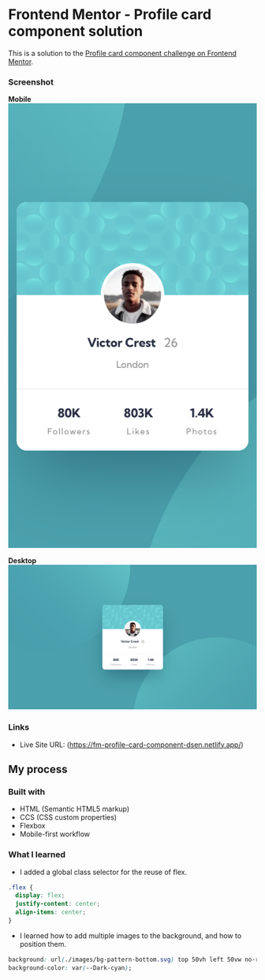 # Frontend Mentor - Profile card component solution

This is a solution to the [Profile card component challenge on Frontend Mentor](https://www.frontendmentor.io/challenges/profile-card-component-cfArpWshJ). 

### Screenshot

**Mobile**
![](/project-screenshots/mobile.png)

**Desktop**
![](/project-screenshots/desktop.png)


### Links

- Live Site URL: (https://fm-profile-card-component-dsen.netlify.app/)

## My process

### Built with

- HTML (Semantic HTML5 markup)
- CCS (CSS custom properties)
- Flexbox
- Mobile-first workflow

### What I learned

- I added a global class selector for the reuse of flex. 
```css
.flex {
  display: flex;
  justify-content: center;
  align-items: center;
}
```

- I learned how to add multiple images to the background, and how to position them. 
```css
background: url(./images/bg-pattern-bottom.svg) top 50vh left 50vw no-repeat, url(./images/bg-pattern-top.svg) bottom 40vh right 51vw no-repeat;
background-color: var(--Dark-cyan);
```
